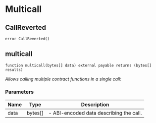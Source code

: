 # Multicall


## CallReverted

```solidity
error CallReverted()
```

## multicall

```solidity
function multicall(bytes[] data) external payable returns (bytes[] results)
```

_Allows calling multiple contract functions in a single call:_

### Parameters

| Name | Type | Description |
| ---- | ---- | ----------- |
| data | bytes[] | - ABI-encoded data describing the call. |


